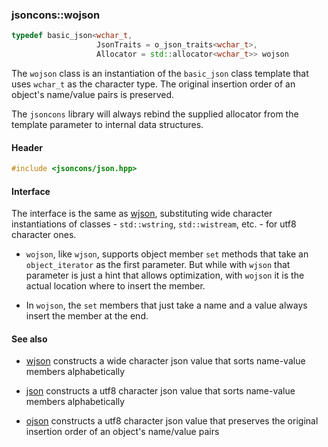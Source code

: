 ### jsoncons::wojson

```c++
typedef basic_json<wchar_t,
                   JsonTraits = o_json_traits<wchar_t>,
                   Allocator = std::allocator<wchar_t>> wojson
```
The `wojson` class is an instantiation of the `basic_json` class template that uses `wchar_t` as the character type. The original insertion order of an object's name/value pairs is preserved. 

The `jsoncons` library will always rebind the supplied allocator from the template parameter to internal data structures.

#### Header
```c++
#include <jsoncons/json.hpp>
```
#### Interface

The interface is the same as [wjson](wjson.md), substituting wide character instantiations of classes - `std::wstring`, `std::wistream`, etc. - for utf8 character ones.

- `wojson`, like `wjson`, supports object member `set` methods that take an `object_iterator` as the first parameter. But while with `wjson` that parameter is just a hint that allows optimization, with `wojson` it is the actual location where to insert the member.

- In `wojson`, the `set` members that just take a name and a value always insert the member at the end.

#### See also

- [wjson](wjson.md) constructs a wide character json value that sorts name-value members alphabetically

- [json](json) constructs a utf8 character json value that sorts name-value members alphabetically

- [ojson](ojson.md) constructs a utf8 character json value that preserves the original insertion order of an object's name/value pairs

